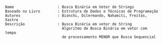 
    Name                    : Busca Binária em Vetor de Strings
    Baseado no Livro        : Estrutura de Dados e Técnicas de Programação
    Autores                 : Bianchi, Dilermando, Nakamiti, Freitas, Xastre
    Descrição               : Busca Binária em vetor de String 
                              Algorítmo de Busca Binária em vetor com tempo 
                              de processamento MENOR que Busca Sequencial